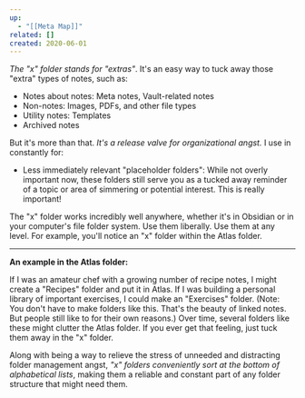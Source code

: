 ```yaml
---
up:
  - "[[Meta Map]]"
related: []
created: 2020-06-01
---
```

*The "x" folder stands for "extras"*. It's an easy way to tuck away those "extra" types of notes, such as:

- Notes about notes: Meta notes, Vault-related notes
- Non-notes: Images, PDFs, and other file types
- Utility notes: Templates
- Archived notes

But it's more than that. *It's a release valve for organizational angst.* I use in constantly for: 

- Less immediately relevant "placeholder folders": While not overly important now, these folders still serve you as a tucked away reminder of a topic or area of simmering or potential interest. This is really important!

The "x" folder works incredibly well anywhere, whether it's in Obsidian or in your computer's file folder system. Use them liberally. Use them at any level. For example, you'll notice an "x" folder within the Atlas folder. 

---

**An example in the Atlas folder:**

If I was an amateur chef with a growing number of recipe notes, I might create a "Recipes" folder and put it in Atlas. If I was building a personal library of important exercises, I could make an "Exercises" folder. (Note: You don't have to make folders like this. That's the beauty of linked notes. But people still like to for their own reasons.) Over time, several folders like these might clutter the Atlas folder. If you ever get that feeling, just tuck them away in the "x" folder. 

Along with being a way to relieve the stress of unneeded and distracting folder management angst, *"x" folders conveniently sort at the bottom of alphabetical lists*, making them a reliable and constant part of any folder structure that might need them. 